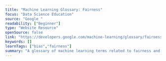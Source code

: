 ```yaml
---
title: "Machine Learning Glossary: Fairness"
focus: "Data Science Education"
source: "Google "
readability: ["Beginner"]
type: "Website Resource"
openSource: false
link: "https://developers.google.com/machine-learning/glossary/fairness"
keywords: []
learnTags: ["bias","fairness"]
summary: "A glossary of machine learning terms related to fairness and bias. "
---
```

